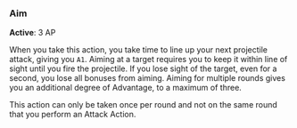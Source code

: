 ### Aim
**Active**: 3 AP

When you take this action, you take time to line up your next projectile attack, giving you `A1`. Aiming at a target requires you to keep it within line of sight until you fire the projectile. If you lose sight of the target, even for a second, you lose all bonuses from aiming. Aiming for multiple rounds gives you an additional degree of Advantage, to a maximum of three.

This action can only be taken once per round and not on the same round that you perform an Attack Action.